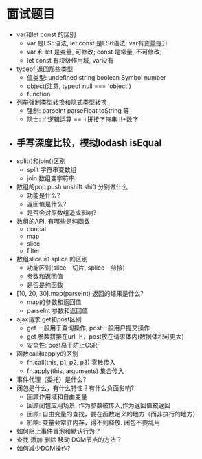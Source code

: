 # 面试题目
   - var和let const 的区别
     - var 是ES5语法, let const 是ES6语法; var有变量提升
     - var 和 let 是变量, 可修改; const 是常量, 不可修改;
     - let const 有块级作用域, var没有
   - typeof 返回那些类型
     - 值类型: undefined string boolean Symbol number
     - object(注意, typeof null === 'object')
     - function
   - 列举强制类型转换和隐式类型转换
     - 强制: parseInt parseFloat toString 等
     - 隐士: if 逻辑运算 == +拼接字符串 !!+数字
   - 手写深度比较，模拟lodash isEqual
     - 
   - split()和join()区别
     - split 字符串变数组
     - join 数组变字符串
   - 数组的pop push unshift shift 分别做什么
     - 功能是什么?
     - 返回值是什么?
     - 是否会对原数组造成影响?
   - 数组的API, 有哪些是纯函数
     - concat
     - map
     - slice
     - filter
   - 数组slice 和 splice 的区别
     - 功能区别(slice - 切片, splice - 剪接)
     - 参数和返回值
     - 是否是纯函数
   - [10, 20, 30].map(parseInt) 返回的结果是什么?
     - map的参数和返回值
     - parseInt 参数和返回值
   - ajax请求 get和post区别
     - get 一般用于查询操作, post一般用户提交操作
     - get 参数拼接在url 上，post放在请求体内(数据体积可更大)
     - 安全性: post易于防止CSRF
   - 函数call和apply的区别
     - fn.call(this, p1, p2, p3) 零散传入
     - fn.apply(this, arguments) 集合传入
   - 事件代理（委托）是什么?
   - 闭包是什么，有什么特性？有什么负面影响?
     - 回顾作用域和自由变量
     - 回顾闭包应用场景: 作为参数被传入,作为返回值被返回
     - 回顾: 自由变量的查找，要在函数定义的地方（而非执行的地方）
     - 影响: 变量会常驻内存，得不到释放. 闭包不要乱用
   - 如何阻止事件冒泡和默认行为？
   - 查找 添加 删除 移动 DOM节点的方法？
   - 如何减少DOM操作?